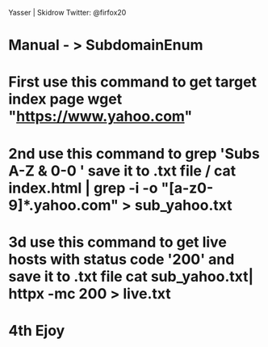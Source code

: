 Yasser | Skidrow  Twitter: @firfox20 
# Manual - > SubdomainEnum 
# First use this command to get target index page    wget "https://www.yahoo.com"
# 2nd use this command to grep 'Subs A-Z & 0-0 ' save it to .txt file /    cat index.html | grep -i -o "[a-z0-9]*.yahoo.com" > sub_yahoo.txt
# 3d use this command to get live hosts with status code '200' and save it to .txt file  cat sub_yahoo.txt| httpx -mc 200 > live.txt    
# 4th Ejoy 

